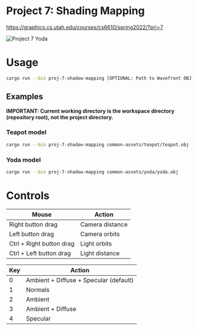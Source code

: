 # Project 7: Shading Mapping

https://graphics.cs.utah.edu/courses/cs6610/spring2022/?prj=7

![Project 7 Yoda](./p7-yoda.gif)

# Usage

```sh
cargo run --bin proj-7-shadow-mapping [OPTIONAL: Path to Wavefront OBJ file]
```

## Examples

**IMPORTANT: Current working directory is the workspace directory (repository root), not the project directory.**

### Teapot model

```sh
cargo run --bin proj-7-shadow-mapping common-assets/teapot/teapot.obj
```

### Yoda model

```sh
cargo run --bin proj-7-shadow-mapping common-assets/yoda/yoda.obj
```

# Controls

| Mouse                          | Action                                       |
|--------------------------------|----------------------------------------------|
| Right button drag              | Camera distance                              |
| Left button drag               | Camera orbits                                |
| Ctrl + Right button drag       | Light orbits                                 |
| Ctrl + Left button drag        | Light distance                               |

| Key | Action                                 |
|-----|----------------------------------------|
|  0  | Ambient + Diffuse + Specular (default) |
|  1  | Normals                                |
|  2  | Ambient                                |
|  3  | Ambient + Diffuse                      |
|  4  | Specular                               |